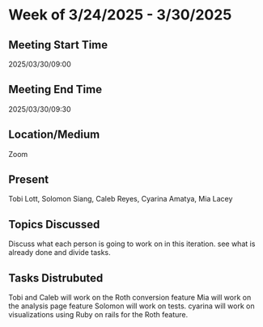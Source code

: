 # Week of 3/24/2025 - 3/30/2025

## Meeting Start Time

2025/03/30/09:00

## Meeting End Time

2025/03/30/09:30

## Location/Medium

Zoom

## Present

Tobi Lott, Solomon Siang, Caleb Reyes, Cyarina Amatya, Mia Lacey

## Topics Discussed

Discuss what each person is going to work on in this iteration.
see what is already done and divide tasks.

## Tasks Distrubuted

Tobi and Caleb  will work on the Roth conversion feature
Mia will work on the analysis page feature
Solomon will work on tests.
cyarina will work on visualizations using Ruby on rails for the Roth feature.
